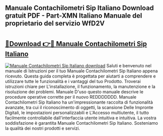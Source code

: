 ## Manuale Contachilometri Sip Italiano Download gratuit PDF - Part-XMN Italiano Manuale del proprietario del servizio WfD2V

# <h2><a href="http://dfdmhz.blite.top/?on=Manuale+Contachilometri+Sip+Italiano">🔗Download 👉🔴 Manuale Contachilometri Sip Italiano</a></h2>

[![Manuale Contachilometri Sip Italiano download](https://i.imgur.com/lujVjoI.png)](http://dfdmhz.blite.top/?on=Manuale+Contachilometri+Sip+Italiano)
Saluti e benvenuto nel manuale di Istruzioni per il tuo Manuale Contachilometri Sip Italiano appena ricevuto. Questa guida completa è progettata per aiutarti a comprendere e utilizzare tutte le funzionalità e i vantaggi del tuo Prodotto. Troverai istruzioni chiare per L'installazione, il funzionamento, la manutenzione e la risoluzione dei problemi. Manuale D'uso questo manuale descrive le procedure operative corrette per il nuovo REDDDDDDD. Manuale Contachilometri Sip Italiano ha un'impressionante raccolta di funzionalità avanzate, tra cui il riconoscimento di oggetti, la scansione Delle Impronte Digitali, le impostazioni personalizzabili e L'Accesso multiutente, il tutto facilmente controllabile dall'interfaccia utente intuitiva e intuitiva. La vostra soddisfazione è garantita Manuale Contachilometri Sip Italiano. Sosteniamo la qualità dei nostri prodotti e servizi.
